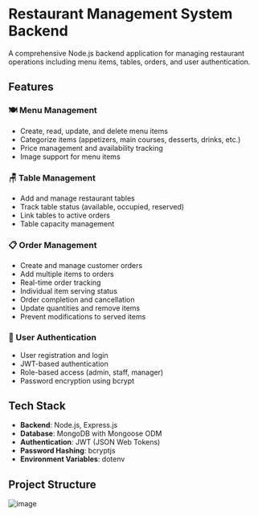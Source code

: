 # Restaurant Management System Backend

A comprehensive Node.js backend application for managing restaurant operations including menu items, tables, orders, and user authentication.

## Features

### 🍽️ Menu Management
- Create, read, update, and delete menu items
- Categorize items (appetizers, main courses, desserts, drinks, etc.)
- Price management and availability tracking
- Image support for menu items

### 🪑 Table Management
- Add and manage restaurant tables
- Track table status (available, occupied, reserved)
- Link tables to active orders
- Table capacity management

### 📋 Order Management
- Create and manage customer orders
- Add multiple items to orders
- Real-time order tracking
- Individual item serving status
- Order completion and cancellation
- Update quantities and remove items
- Prevent modifications to served items

### 👥 User Authentication
- User registration and login
- JWT-based authentication
- Role-based access (admin, staff, manager)
- Password encryption using bcrypt

## Tech Stack

- **Backend**: Node.js, Express.js
- **Database**: MongoDB with Mongoose ODM
- **Authentication**: JWT (JSON Web Tokens)
- **Password Hashing**: bcryptjs
- **Environment Variables**: dotenv

## Project Structure
![image](https://github.com/user-attachments/assets/234f9cfb-4af3-4493-b1a3-24aff47aa863)


